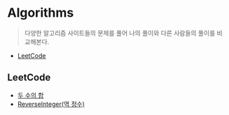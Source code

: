 # Algorithms
> 다양한 알고리즘 사이트들의 문제를 풀어 나의 풀이와 다른 사람들의 풀이를 비교해본다.
- [LeetCode](https://leetcode.com/problemset/all/)

## LeetCode
- [두 수의 합](./LeetCode/TwoSum.md)
- [ReverseInteger(역 정수)](./LeetCode/ReverseInteger.md)
